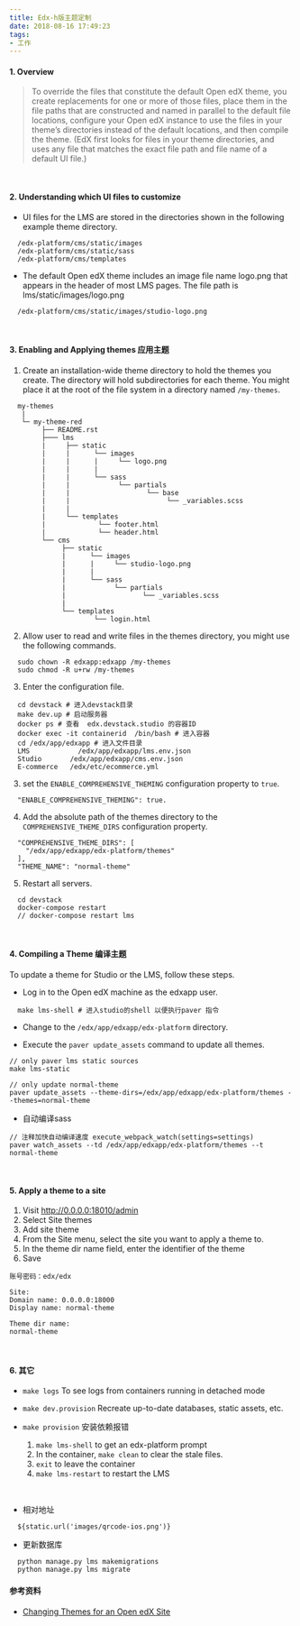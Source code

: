 ```yaml
---
title: Edx-h版主题定制
date: 2018-08-16 17:49:23
tags:
- 工作
---
```


#### 1. Overview
> To override the files that constitute the default Open edX theme, you create replacements for one or more of those files, place them in the file paths that are constructed and named in parallel to the default file locations, configure your Open edX instance to use the files in your theme’s directories instead of the default locations, and then compile the theme.
(EdX first looks for files in your theme directories, and uses any file that matches the exact file path and file name of a default UI file.)

<br>

#### 2. Understanding which UI files to customize 
- UI files for the LMS are stored in the directories shown in the following example theme directory.
```
  /edx-platform/cms/static/images
  /edx-platform/cms/static/sass
  /edx-platform/cms/templates
```

- The default Open edX theme includes an image file name logo.png that appears in the header of most LMS pages. The file path is lms/static/images/logo.png
```
  /edx-platform/cms/static/images/studio-logo.png
```
<br>

#### 3. Enabling and Applying themes 应用主题
1. Create an installation-wide theme directory to hold the themes you create. The directory will hold subdirectories for each theme. You might place it at the root of the file system in a directory named `/my-themes`.
```
  my-themes
   |
   └─ my-theme-red
        ├── README.rst
        ├─── lms
        |     ├── static
        |     |      └── images
        |     |      |     └── logo.png
        |     |      |
        |     |      └── sass
        |     |            └── partials
        |     |                   └── base
        |     |                        └── _variables.scss
        |     |
        |     └── templates
        |             └── footer.html
        |             └── header.html
        └── cms
             ├── static
             |      └── images
             |      |     └── studio-logo.png
             |      |
             |      └── sass
             |            └── partials
             |                   └── _variables.scss
             |
             └── templates
                     └── login.html
```

2. Allow user to read and write files in the themes directory, you might use the following commands.
```
  sudo chown -R edxapp:edxapp /my-themes
  sudo chmod -R u+rw /my-themes
```

3. Enter the configuration file.
```
  cd devstack # 进入devstack目录
  make dev.up # 启动服务器
  docker ps # 查看  edx.devstack.studio 的容器ID
  docker exec -it containerid  /bin/bash # 进入容器
  cd /edx/app/edxapp # 进入文件目录
  LMS	         /edx/app/edxapp/lms.env.json
  Studio       /edx/app/edxapp/cms.env.json
  E-commerce   /edx/etc/ecommerce.yml
```

3. set the `ENABLE_COMPREHENSIVE_THEMING` configuration property to `true`.
```
  "ENABLE_COMPREHENSIVE_THEMING": true.
```

4. Add the absolute path of the themes directory to the `COMPREHENSIVE_THEME_DIRS` configuration property.
```
  "COMPREHENSIVE_THEME_DIRS": [
    "/edx/app/edxapp/edx-platform/themes"
  ],
  "THEME_NAME": "normal-theme"
```

5. Restart all servers.
```
  cd devstack 
  docker-compose restart
  // docker-compose restart lms
```
<br>

#### 4. Compiling a Theme 编译主题
To update a theme for Studio or the LMS, follow these steps.
- Log in to the Open edX machine as the edxapp user.
```
  make lms-shell # 进入studio的shell 以便执行paver 指令
```
- Change to the `/edx/app/edxapp/edx-platform` directory.

- Execute the `paver update_assets` command to update all themes.
```
// only paver lms static sources 
make lms-static

// only update normal-theme 
paver update_assets --theme-dirs=/edx/app/edxapp/edx-platform/themes --themes=normal-theme
```
- 自动编译sass
```
// 注释加快自动编译速度 execute_webpack_watch(settings=settings)
paver watch_assets --td /edx/app/edxapp/edx-platform/themes --t normal-theme
```
<br>

#### 5. Apply a theme to a site
1. Visit http://0.0.0.0:18010/admin
2. Select Site themes
3. Add site theme
4. From the Site menu, select the site you want to apply a theme to.
5. In the theme dir name field, enter the identifier of the theme
6. Save
```
账号密码：edx/edx

Site:
Domain name: 0.0.0.0:18000
Display name: normal-theme

Theme dir name:
normal-theme
```
<br>

#### 6. 其它
- `make logs`
To see logs from containers running in detached mode

- `make dev.provision`
Recreate up-to-date databases, static assets, etc.

- `make provision` 安装依赖报错
  1. `make lms-shell` to get an edx-platform prompt
  2. In the container, `make clean` to clear the stale files.
  3. `exit` to leave the container
  4. `make lms-restart` to restart the LMS

<br>

- 相对地址
```
  ${static.url('images/qrcode-ios.png')}
```

- 更新数据库
```
  python manage.py lms makemigrations
  python manage.py lms migrate
```

#### 参考资料
- [Changing Themes for an Open edX Site](https://edx.readthedocs.io/projects/edx-installing-configuring-and-running/en/latest/configuration/changing_appearance/theming/index.html)